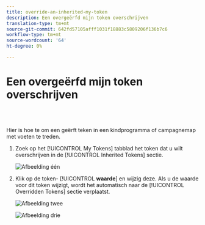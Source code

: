 ```yaml
---
title: override-an-inherited-my-token
description: Een overgeërfd mijn token overschrijven
translation-type: tm+mt
source-git-commit: 642fd57105afff1031f18883c5809206f136b7c6
workflow-type: tm+mt
source-wordcount: '64'
ht-degree: 0%

---
```



# Een overgeërfd mijn token overschrijven

<br> 

Hier is hoe te om een geërft teken in een kindprogramma of campagnemap met voeten te treden.

1. Zoek op het [!UICONTROL My Tokens] tabblad het token dat u wilt overschrijven in de [!UICONTROL Inherited Tokens] sectie.

   ![Afbeelding één](/help/sky/assets/my-tokens/override-an-inherited-my-token/override-an-inherited-my-token-1.png)

1. Klik op de token- [!UICONTROL **waarde**] en wijzig deze. Als u de waarde voor dit token wijzigt, wordt het automatisch naar de [!UICONTROL Overridden Tokens] sectie verplaatst.

   ![Afbeelding twee](/help/sky/assets/my-tokens/override-an-inherited-my-token/override-an-inherited-my-token-2.png)

   ![Afbeelding drie](/help/sky/assets/my-tokens/override-an-inherited-my-token/override-an-inherited-my-token-3.png)